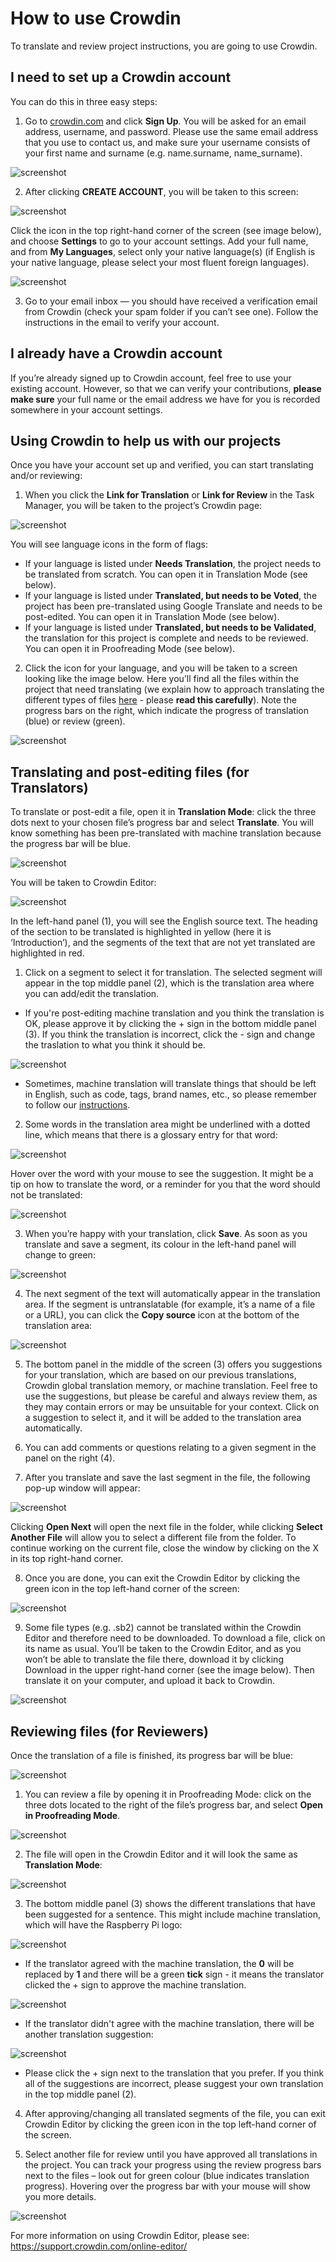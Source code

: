 # How to use Crowdin

To translate and review project instructions, you are going to use Crowdin.

## I need to set up a Crowdin account

You can do this in three easy steps:

1. Go to [crowdin.com](https://crowdin.com/) and click **Sign Up**. You will be asked for an email address, username, and password. Please use the same email address that you use to contact us, and make sure your username consists of your first name and surname (e.g. name.surname, name_surname).

![screenshot](images/Crowdin_account_setup.png)

2. After clicking **CREATE ACCOUNT**, you will be taken to this screen:

![screenshot](images/Crowdin_account_settings.png)

Click the icon in the top right-hand corner of the screen (see image below), and choose **Settings** to go to your account settings. Add your full name, and from **My Languages**, select only your native language(s) (if English is your native language, please select your most fluent foreign languages).

![screenshot](images/Crowdin_account_settings2.png)

3.	Go to your email inbox — you should have received a verification email from Crowdin (check your spam folder if you can’t see one). Follow the instructions in the email to verify your account.

## I already have a Crowdin account

If you’re already signed up to Crowdin account, feel free to use your existing account. However, so that we can verify your contributions, **please make sure** your full name or the email address we have for you is recorded somewhere in your account settings.

## Using Crowdin to help us with our projects

Once you have your account set up and verified, you can start translating and/or reviewing:

1. When you click the **Link for Translation** or **Link for Review** in the Task Manager, you will be  taken to the project’s Crowdin page:

![screenshot](images/Crowdin_project_page.png)

You will see language icons in the form of flags:
 - If your language is listed under **Needs Translation**, the project needs to be translated from scratch. You can open it in Translation Mode (see below).
 - If your language is listed under **Translated, but needs to be Voted**, the project has been pre-translated using Google Translate and needs to be post-edited. You can open it in Translation Mode (see below).
 - If your language is listed under **Translated, but needs to be Validated**, the translation for this project is complete and needs to be reviewed. You can open it in Proofreading Mode (see below).
 
2. Click the icon for your language, and you will be taken to a screen looking like the image below. Here you’ll find all the files within the project that need translating (we explain how to approach translating the different types of files [here](https://github.com/ninaszymor/Raspberry-Pi-Translation-Guide/blob/master/Tools/Files%20in%20Crowdin.md) - please **read this carefully**). Note the progress bars on the right, which indicate the progress of translation (blue) or review (green).

![screenshot](images/Crowdin_progress.png)

## Translating and post-editing files (for Translators)

To translate or post-edit a file, open it in **Translation Mode**: click the three dots next to your chosen file’s progress bar and select **Translate**. You will know something has been pre-translated with machine translation because the progress bar will be blue.

![screenshot](images/Crowdin_translation_mode.png)

You will be taken to Crowdin Editor:

![screenshot](images/Crowdin_editor.png)

In the left-hand panel (1), you will see the English source text. The heading of the section to be translated is highlighted in yellow (here it is ‘Introduction’), and the segments of the text that are not yet translated are highlighted in red.

1. Click on a segment to select it for translation. The selected segment will appear in the top middle panel (2), which is the translation area where you can add/edit the translation. 

+ If you're post-editing machine translation and you think the translation is OK, please approve it by clicking the + sign in the bottom middle panel (3). If you think the translation is incorrect, click the - sign and change the traslation to what you think it should be.

![screenshot](images/Crowdin_voting_up.png)

+ Sometimes, machine translation will translate things that should be left in English, such as code, tags, brand names, etc., so please remember to follow our [instructions](https://github.com/ninaszymor/Raspberry-Pi-Translation-Guide/blob/master/Tools/Files%20in%20Crowdin.md).

2. Some words in the translation area might be underlined with a dotted line, which means that there is a glossary entry for that word:

![screenshot](images/Crowdin_glossary.png)

Hover over the word with your mouse to see the suggestion. It might be a tip on how to translate the word, or a reminder for you that the word should not be translated:

![screenshot](images/Crowdin_glossary2.png)

3. When you’re happy with your translation, click **Save**. As soon as you translate and save a segment, its colour in the left-hand panel will change to green:

![screenshot](images/Crowdin_translated.png)

4. The next segment of the text will automatically appear in the translation area. If the segment is untranslatable (for example, it’s a name of a file or a URL), you can click the **Copy source** icon at the bottom of the translation area: 

![screenshot](images/Crowdin_copy_source.png)

5. The bottom panel in the middle of the screen (3) offers you suggestions for your translation, which are based on our previous translations, Crowdin global translation memory, or machine translation. Feel free to use the suggestions, but please be careful and always review them, as they may contain errors or may be unsuitable for your context. Click on a suggestion to select it, and it will be added to the translation area automatically.

6. You can add comments or questions relating to a given segment in the panel on the right (4).

7. After you translate and save the last segment in the file, the following pop-up window will appear:

![screenshot](images/Crowdin_finished.png)

Clicking **Open Next** will open the next file in the folder, while clicking **Select Another File** will allow you to select a different file from the folder. To continue working on the current file, close the window by clicking on the X in its top right-hand corner.

8. Once you are done, you can exit the Crowdin Editor by clicking the green icon in the top left-hand corner of the screen:

![screenshot](images/Crowdin_back.png)

9. Some file types (e.g. .sb2) cannot be translated within the Crowdin Editor and therefore need to be downloaded. To download a file, click on its name as usual. You’ll be taken to the Crowdin Editor, and as you won’t be able to translate the file there, download it by clicking Download in the upper right-hand corner (see the image below). Then translate it on your computer, and upload it back to Crowdin.

![screenshot](images/Crowdin_download.png)

## Reviewing files (for Reviewers)

Once the translation of a file is finished, its progress bar will be blue:

![screenshot](images/Crowdin_progress_blue.png)

1. You can review a file by opening it in Proofreading Mode: click on the three dots located to the right of the file’s progress bar, and select **Open in Proofreading Mode**.

![screenshot](images/Crowdin_proofreading.png)

2. The file will open in the Crowdin Editor and it will look the same as **Translation Mode**:

![screenshot](images/Crowdin_editor.png)

3. The bottom middle panel (3) shows the different translations that have been suggested for a sentence. This might include machine translation, which will have the Raspberry Pi logo:

![screenshot](images/Crowdin_proofreading_mt.png)

+ If the translator agreed with the machine translation, the **0** will be replaced by **1** and there will be a green **tick** sign - it means the translator clicked the + sign to approve the machine translation.

![screenshot](images/Crowdin_proofreading_mt3.png)

+ If the translator didn't agree with the machine translation, there will be another translation suggestion:

![screenshot](images/Crowdin_proofreading_mt2.png)

+ Please click the + sign next to the translation that you prefer. If you think all of the suggestions are incorrect, please suggest your own translation in the top middle panel (2).

4. After approving/changing all translated segments of the file, you can exit Crowdin Editor by clicking the green icon in the top left-hand corner of the screen.

5. Select another file for review until you have approved all translations in the project. You can track your progress using the review progress bars next to the files – look out for green colour (blue indicates translation progress). Hovering over the progress bar with your mouse will show you more details.

![screenshot](images/Crowdin_progress_green.png)

For more information on using Crowdin Editor, please see: 
https://support.crowdin.com/online-editor/
